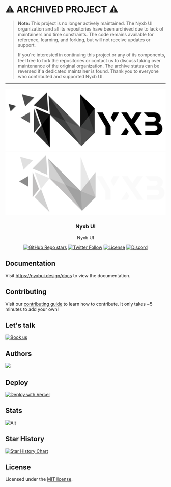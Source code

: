 # ⚠️ ARCHIVED PROJECT ⚠️

> **Note:** This project is no longer actively maintained. The Nyxb UI organization and all its repositories have been archived due to lack of maintainers and time constraints. The code remains available for reference, learning, and forking, but will not receive updates or support.
>
> If you're interested in continuing this project or any of its components, feel free to fork the repositories or contact us to discuss taking over maintenance of the original organization. The archive status can be reversed if a dedicated maintainer is found. Thank you to everyone who contributed and supported Nyxb UI.

---

<p align="center">
<img src="https://raw.githubusercontent.com/nyxb/nyxb/refs/heads/main/images/light.png#gh-light-mode-only">
<img src="https://raw.githubusercontent.com/nyxb/nyxb/refs/heads/main/images/dark.png#gh-dark-mode-only">
</p>
<h3 align="center">Nyxb UI</h3>
<p align="center">
    Nyxb UI
</p>
<div align="center">
  <a href="https://github.com/nyxb-ui/ui/stargazers"><img alt="GitHub Repo stars" src="https://img.shields.io/github/stars/nyxb-ui/ui"></a>
  <a href="https://twitter.com/nyxb0"><img alt="Twitter Follow" src="https://img.shields.io/twitter/follow/nyxb0"></a>
  <a href="https://github.com/nyxb-ui/ui/blob/main/LICENSE.md"><img alt="License" src="https://img.shields.io/badge/License-MIT-yellow.svg"></a>
  <a href="https://nyxb.space"><img alt="Discord" src="https://img.shields.io/discord/1113511184663056404?color=738adb&label=Discord&logo=discord&logoColor=white&style=flat-square"></a>
</div>

## Documentation

Visit https://nyxbui.design/docs to view the documentation.

## Contributing

Visit our [contributing guide](https://github.com/nyxb-ui/ui/blob/main/CONTRIBUTING.md) to learn how to contribute. It only takes ~5 minutes to add your own!

## Let's talk

<a href="https://nyxb.nexus/chat"><img alt="Book us" src="https://cal.com/book-with-cal-dark.svg" /></a>

## Authors

<a href="https://github.com/nyxb-ui/ui/graphs/contributors">
  <img src="https://contrib.rocks/image?repo=nyxb-ui/nyxb" />
</a>

## Deploy

[![Deploy with Vercel](https://vercel.com/button)](https://vercel.com/new/clone?repository-url=https%3A%2F%2Fgithub.com%2Fnyxb-ui%2ui)

## Stats

![Alt](https://repobeats.axiom.co/api/embed/5e0f16842e515bdc858138f062dc3f2fbe329b96.svg 'Repobeats analytics image')

## Star History

[![Star History Chart](https://api.star-history.com/svg?repos=nyxb-ui/ui&type=Date)](https://star-history.com/#nyxb-ui/ui&Date)

## License

Licensed under the [MIT license](https://github.com/nyxb-ui/ui/blob/main/LICENSE.md).
